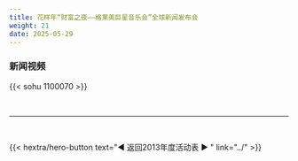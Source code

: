 ```yaml
---
title: 花样年“财富之夜——格莱美巨星音乐会”全球新闻发布会
weight: 21
date: 2025-05-29
---
```


### 新闻视频

{{< sohu 1100070 >}}


<br>
<hr>
<br>

{{< hextra/hero-button text="◀ 返回2013年度活动表 ▶ " link="../" >}}